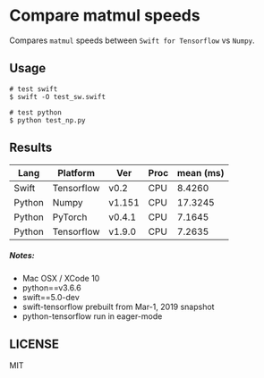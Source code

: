 # Compare matmul speeds

Compares `matmul` speeds between `Swift for Tensorflow` vs `Numpy`. 

## Usage

````
# test swift
$ swift -O test_sw.swift 

# test python 
$ python test_np.py 
````

## Results

|  Lang  |  Platform  |  Ver   | Proc | mean (ms) | 
|--------|------------|--------|------|---------|
| Swift  | Tensorflow | v0.2   | CPU  |  8.4260 |
| Python | Numpy      | v1.151 | CPU  | 17.3245 |
| Python | PyTorch    | v0.4.1 | CPU  |  7.1645 | 
| Python | Tensorflow | v1.9.0 | CPU  |  7.2635 | 

##### Notes:
- Mac OSX / XCode 10
- python==v3.6.6
- swift==5.0-dev
- swift-tensorflow prebuilt from Mar-1, 2019 snapshot
- python-tensorflow run in eager-mode

## LICENSE

MIT 